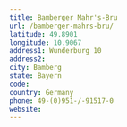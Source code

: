 ```yaml
---
title: Bamberger Mahr's-Bru
url: /bamberger-mahrs-bru/
latitude: 49.8901
longitude: 10.9067
address1: Wunderburg 10
address2: 
city: Bamberg
state: Bayern
code: 
country: Germany
phone: 49-(0)951-/-91517-0
website: 
---
```


